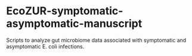 # EcoZUR-symptomatic-asymptomatic-manuscript
Scripts to analyze gut microbiome data associated with symptomatic and asymptomatic E. coli infections.
